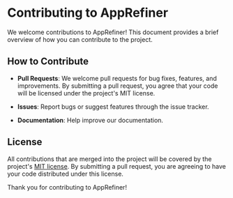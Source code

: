 # Contributing to AppRefiner

We welcome contributions to AppRefiner! This document provides a brief overview of how you can contribute to the project.

## How to Contribute

- **Pull Requests**: We welcome pull requests for bug fixes, features, and improvements. By submitting a pull request, you agree that your code will be licensed under the project's MIT license.

- **Issues**: Report bugs or suggest features through the issue tracker.

- **Documentation**: Help improve our documentation.

## License

All contributions that are merged into the project will be covered by the project's [MIT license](../../LICENSE). By submitting a pull request, you are agreeing to have your code distributed under this license.

Thank you for contributing to AppRefiner!
